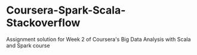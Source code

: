 # Coursera-Spark-Scala-Stackoverflow
Assignment solution for Week 2 of Coursera's Big Data Analysis with Scala and Spark course
